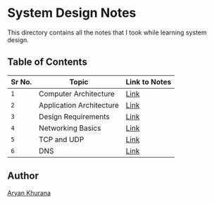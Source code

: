 # System Design Notes

This directory contains all the notes that I took while learning system design.

## Table of Contents

| Sr No. | Topic                    | Link to Notes                                          |
| ------ | ------------------------ | ------------------------------------------------------ |
| `1`    | Computer Architecture    | [Link](./intro/background/computer-architecture.md)    |
| `2`    | Application Architecture | [Link](./intro/background/application-architecture.md) |
| `3`    | Design Requirements      | [Link](./intro/background/design-requirements.md)      |
| `4`    | Networking Basics        | [Link](./intro/networking/basics.md)                   |
| `5`    | TCP and UDP              | [Link](./intro/networking/tcp_and_udp.md)              |
| `6`    | DNS                      | [Link](./intro/networking/dns.md)                      |

## Author

[Aryan Khurana](https://github.com/AryanK1511)
